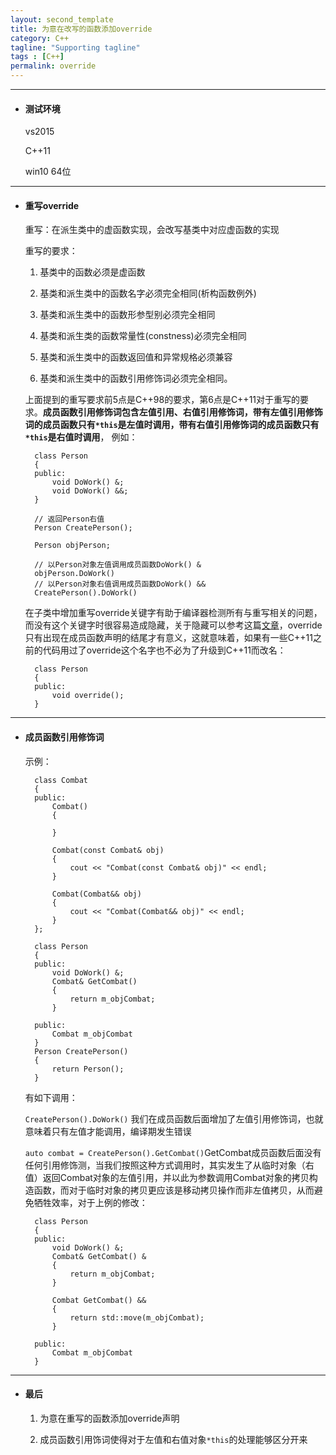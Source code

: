 ```yaml
---
layout: second_template
title: 为意在改写的函数添加override
category: C++
tagline: "Supporting tagline"
tags : [C++]
permalink: override
---
```

[hide]:/overload&override&hide

* * *
* #### 测试环境 ####
	
	vs2015

	C++11	

	win10 64位

***
* #### 重写override ####

	重写：在派生类中的虚函数实现，会改写基类中对应虚函数的实现

	重写的要求：

	1. 基类中的函数必须是虚函数

	2. 基类和派生类中的函数名字必须完全相同(析构函数例外)

	3. 基类和派生类中的函数形参型别必须完全相同

	4. 基类和派生类的函数常量性(constness)必须完全相同

	5. 基类和派生类中的函数返回值和异常规格必须兼容

	6. 基类和派生类中的函数引用修饰词必须完全相同。


	上面提到的重写要求前5点是C++98的要求，第6点是C++11对于重写的要求。**成员函数引用修饰词包含左值引用、右值引用修饰词，带有左值引用修饰词的成员函数只有`*this`是左值时调用，带有右值引用修饰词的成员函数只有`*this`是右值时调用**， 例如：

		class Person 
		{
		public:
			void DoWork() &;
			void DoWork() &&;
		}

		// 返回Person右值
		Person CreatePerson();

		Person objPerson;

		// 以Person对象左值调用成员函数DoWork() &
		objPerson.DoWork()
		// 以Person对象右值调用成员函数DoWork() &&
		CreatePerson().DoWork()

	在子类中增加重写override关键字有助于编译器检测所有与重写相关的问题，而没有这个关键字时很容易造成隐藏，关于隐藏可以参考这篇[文章][hide]，override只有出现在成员函数声明的结尾才有意义，这就意味着，如果有一些C++11之前的代码用过了override这个名字也不必为了升级到C++11而改名：

		class Person 
		{
		public:
			void override();
		}

***
* #### 成员函数引用修饰词 ####

	示例：

		class Combat
		{
		public:
			Combat()
			{

			}

			Combat(const Combat& obj)
			{
				cout << "Combat(const Combat& obj)" << endl;
			}

			Combat(Combat&& obj)
			{
				cout << "Combat(Combat&& obj)" << endl;
			}
		};

		class Person 
		{
		public:
			void DoWork() &;
			Combat& GetCombat()
			{
				return m_objCombat;
			}

		public:
			Combat m_objCombat
		}
		Person CreatePerson()
		{
			return Person();
		}

	有如下调用：

	`CreatePerson().DoWork()` 我们在成员函数后面增加了左值引用修饰词，也就意味着只有左值才能调用，编译期发生错误

	`auto combat = CreatePerson().GetCombat()`GetCombat成员函数后面没有任何引用修饰测，当我们按照这种方式调用时，其实发生了从临时对象（右值）返回Combat对象的左值引用，并以此为参数调用Combat对象的拷贝构造函数，而对于临时对象的拷贝更应该是移动拷贝操作而非左值拷贝，从而避免牺牲效率，对于上例的修改：

		class Person 
		{
		public:
			void DoWork() &;
			Combat& GetCombat() &
			{
				return m_objCombat;
			}

			Combat GetCombat() &&
			{
				return std::move(m_objCombat);
			}

		public:
			Combat m_objCombat
		}


***
* #### 最后 ####

	1. 为意在重写的函数添加override声明

	2. 成员函数引用饰词使得对于左值和右值对象`*this`的处理能够区分开来



